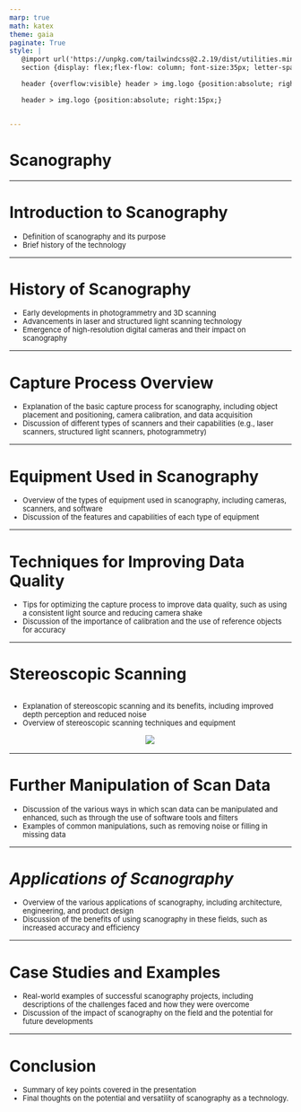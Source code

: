 ```yaml
---
marp: true
math: katex
theme: gaia
paginate: True
style: |
   @import url('https://unpkg.com/tailwindcss@2.2.19/dist/utilities.min.css');
   section {display: flex;flex-flow: column; font-size:35px; letter-spacing:1.4px;}

   header {overflow:visible} header > img.logo {position:absolute; right:15px;}

   header > img.logo {position:absolute; right:15px;}


---
```

<!-- backgroundImage: url('backgrounds/hhholographic.png') -->
<!-- _class: lead -->

 # Scanography

---
<style scoped>p,li {font-size:0.92em}</style>

 # **Introduction to Scanography**
- Definition of scanography and its purpose
- Brief history of the technology


---
<style scoped>p,li {font-size:0.88em}</style>

 # History of Scanography

- Early developments in photogrammetry and 3D scanning
- Advancements in laser and structured light scanning technology
- Emergence of high-resolution digital cameras and their impact on scanography

---
<style scoped>p,li {font-size:0.92em}</style>

 # Capture Process Overview

- Explanation of the basic capture process for scanography, including object placement and positioning, camera calibration, and data acquisition
- Discussion of different types of scanners and their capabilities (e.g., laser scanners, structured light scanners, photogrammetry)

---
<style scoped>p,li {font-size:0.92em}</style>

 # **Equipment Used in Scanography**

- Overview of the types of equipment used in scanography, including cameras, scanners, and software
- Discussion of the features and capabilities of each type of equipment

---
<style scoped>p,li {font-size:0.92em}</style>

 # Techniques for Improving Data Quality

- Tips for optimizing the capture process to improve data quality, such as using a consistent light source and reducing camera shake
- Discussion of the importance of calibration and the use of reference objects for accuracy

---
<style scoped>p,li {font-size:0.88em}</style>

 # Stereoscopic Scanning
<div style='flex:1 1 auto; min-height:0;' class="grid grid-cols-8 gap-4">
<div style='display:flex; flex-flow:column; min-height:0;' class="col-span-4">

- Explanation of stereoscopic scanning and its benefits, including improved depth perception and reduced noise
- Overview of stereoscopic scanning techniques and equipment
</div>

<div style='display:flex; flex-flow:column; min-height:0;' class="col-span-4">

<div style="display: flex; flex: 1 1 auto; flex-flow: row; min-height: 0"><div style="display: flex; flex: 1 1 auto; justify-content: center;min-height:0;min-width:0; margin-bottom:0.1em;;margin-right:0.15em">
<img style='object-fit: contain; max-height:100%; max-width:100%; background-color: rgba(0,0,0,0);' src='https://upload.wikimedia.org/wikipedia/commons/thumb/5/54/Halamber.jpg/250px-Halamber.jpg'/>
</div>
</div>

</div>

</div>


---
<style scoped>p,li {font-size:0.92em}</style>

 # Further Manipulation of Scan Data
- Discussion of the various ways in which scan data can be manipulated and enhanced, such as through the use of software tools and filters
- Examples of common manipulations, such as removing noise or filling in missing data


---
<style scoped>p,li {font-size:0.92em}</style>

 # _Applications of Scanography_

- Overview of the various applications of scanography, including architecture, engineering, and product design
- Discussion of the benefits of using scanography in these fields, such as increased accuracy and efficiency

---
<style scoped>p,li {font-size:0.92em}</style>

 # Case Studies and Examples

- Real-world examples of successful scanography projects, including descriptions of the challenges faced and how they were overcome
- Discussion of the impact of scanography on the field and the potential for future developments

---
<style scoped>p,li {font-size:0.92em}</style>

 # Conclusion

- Summary of key points covered in the presentation
- Final thoughts on the potential and versatility of scanography as a technology.